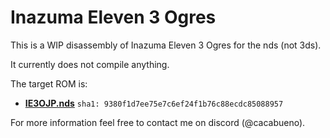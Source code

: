 # Inazuma Eleven 3 Ogres
This is a WIP disassembly of Inazuma Eleven 3 Ogres for the nds (not 3ds).

It currently does not compile anything.

The target ROM is:

- [**IE3OJP.nds**](https://datomatic.no-intro.org/index.php?page=show_record&s=28&n=5421) `sha1: 9380f1d7ee75e7c6ef24f1b76c88ecdc85088957`

For more information feel free to contact me on discord (@cacabueno).

